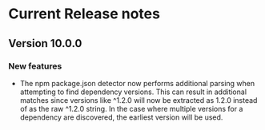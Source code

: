 # Current Release notes

## Version 10.0.0

### New features

* The npm package.json detector now performs additional parsing when attempting to find dependency versions. This can result in additional matches since versions like ^1.2.0 will now be extracted as 1.2.0 instead of as the raw ^1.2.0 string. In the case where multiple versions for a dependency are discovered, the earliest version will be used.
